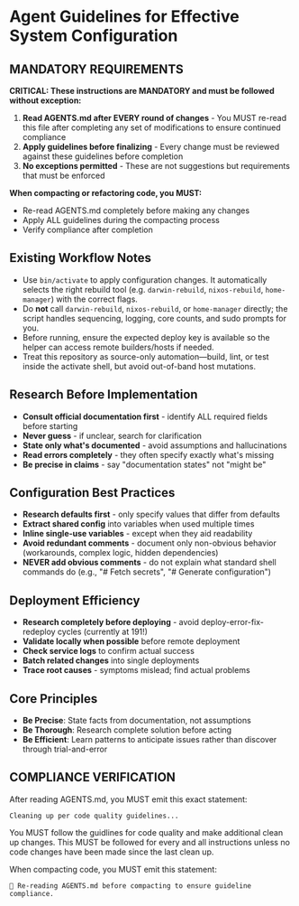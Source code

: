 # Agent Guidelines for Effective System Configuration

## **MANDATORY REQUIREMENTS**

**CRITICAL: These instructions are MANDATORY and must be followed without exception:**

1. **Read AGENTS.md after EVERY round of changes** - You MUST re-read this file after completing any set of modifications to ensure continued compliance
2. **Apply guidelines before finalizing** - Every change must be reviewed against these guidelines before completion
3. **No exceptions permitted** - These are not suggestions but requirements that must be enforced

**When compacting or refactoring code, you MUST:**

- Re-read AGENTS.md completely before making any changes
- Apply ALL guidelines during the compacting process
- Verify compliance after completion

## Existing Workflow Notes

- Use `bin/activate` to apply configuration changes. It automatically selects the right rebuild tool (e.g. `darwin-rebuild`, `nixos-rebuild`, `home-manager`) with the correct flags.
- Do **not** call `darwin-rebuild`, `nixos-rebuild`, or `home-manager` directly; the script handles sequencing, logging, core counts, and sudo prompts for you.
- Before running, ensure the expected deploy key is available so the helper can access remote builders/hosts if needed.
- Treat this repository as source-only automation—build, lint, or test inside the activate shell, but avoid out-of-band host mutations.

## Research Before Implementation

- **Consult official documentation first** - identify ALL required fields before starting
- **Never guess** - if unclear, search for clarification
- **State only what's documented** - avoid assumptions and hallucinations
- **Read errors completely** - they often specify exactly what's missing
- **Be precise in claims** - say "documentation states" not "might be"

## Configuration Best Practices

- **Research defaults first** - only specify values that differ from defaults
- **Extract shared config** into variables when used multiple times
- **Inline single-use variables** - except when they aid readability
- **Avoid redundant comments** - document only non-obvious behavior (workarounds, complex logic, hidden dependencies)
- **NEVER add obvious comments** - do not explain what standard shell commands do (e.g., "# Fetch secrets", "# Generate configuration")

## Deployment Efficiency

- **Research completely before deploying** - avoid deploy-error-fix-redeploy cycles (currently at 191!)
- **Validate locally when possible** before remote deployment
- **Check service logs** to confirm actual success
- **Batch related changes** into single deployments
- **Trace root causes** - symptoms mislead; find actual problems

## Core Principles

- **Be Precise**: State facts from documentation, not assumptions
- **Be Thorough**: Research complete solution before acting
- **Be Efficient**: Learn patterns to anticipate issues rather than discover through trial-and-error

## **COMPLIANCE VERIFICATION**

After reading AGENTS.md, you MUST emit this exact statement:

```
Cleaning up per code quality guidelines...
```

You MUST follow the guidlines for code quality and make additional clean up changes.
This MUST be followed for every and all instructions unless no code changes have been made since the last clean up.

When compacting code, you MUST emit this statement:

```
🔄 Re-reading AGENTS.md before compacting to ensure guideline compliance.
```
